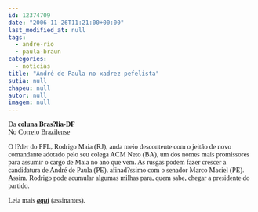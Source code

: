 ```yaml
---
id: 12374709
date: "2006-11-26T11:21:00+00:00"
last_modified_at: null
tags:
  - andre-rio
  - paula-braun
categories:
  - noticias
title: "André de Paula no xadrez pefelista"
sutia: null
chapeu: null
autor: null
imagem: null
---
```

<p><P><FONT face=Verdana>Da <STRONG>coluna Bras?lia-DF</STRONG><BR>No Correio Brazilense</FONT></P></p>
<p><P><FONT face=Verdana>O l?der do PFL, Rodrigo Maia (RJ), anda meio descontente com o jeitão de novo comandante adotado pelo seu colega ACM Neto (BA), um dos nomes mais promissores para assumir o cargo de Maia no ano que vem. As rusgas podem fazer crescer a candidatura de André de Paula (PE), afinad?ssimo com o senador Marco Maciel (PE). Assim, Rodrigo pode acumular algumas milhas para, quem sabe, chegar a presidente do partido.</FONT></P></p>
<p><P><FONT face=Verdana>Leia mais <STRONG><EM><A href=\"https://www2.correioweb.com.br/cbonline/politica/colunas/col_bsb.htm\" target=_blank>aqui</A></EM></STRONG> (assinantes).</FONT></P> </p>
